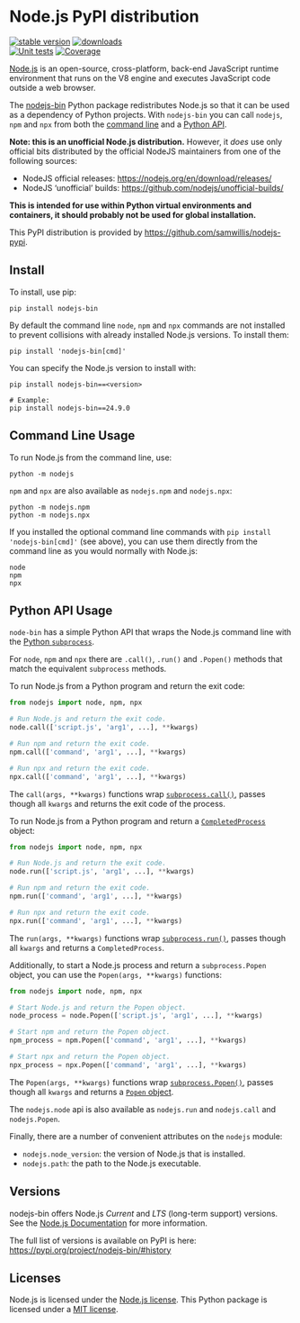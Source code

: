 # Node.js PyPI distribution

<!-- badges -->
[![stable version][stable-version-badge]][stable-version-link]
[![downloads][downloads-pypi-badge]][downloads-pypi-link]
<br />
[![Unit tests][test-status-badge]][test-status-link]
[![Coverage][coverage-badge]][coverage-link]
<br />


[Node.js][nodejs] is an open-source, cross-platform, back-end JavaScript runtime
environment that runs on the V8 engine and executes JavaScript code outside a
web browser. 

The [nodejs-bin][pypi] Python package redistributes Node.js so that it can be
used as a dependency of Python projects. With `nodejs-bin` you can call
`nodejs`, `npm` and `npx` from both the [command line](#command-line-usage) and
a [Python API](#python-api-usage).

**Note: this is an unofficial Node.js distribution.** However, it _does_ use
only official bits distributed by the official NodeJS maintainers from one of
the following sources:

* NodeJS official releases: <https://nodejs.org/en/download/releases/>
* NodeJS ‘unofficial’ builds: <https://github.com/nodejs/unofficial-builds/>

**This is intended for use within Python virtual environments and containers, it
should probably not be used for global installation.**

This PyPI distribution is provided by
<https://github.com/samwillis/nodejs-pypi>.


## Install

To install, use pip:

```shell
pip install nodejs-bin
```

By default the command line `node`, `npm` and `npx` commands are not installed
to prevent collisions with already installed Node.js versions. To install them:

```shell
pip install 'nodejs-bin[cmd]'
```

You can specify the Node.js version to install with:

```shell
pip install nodejs-bin==<version>

# Example:
pip install nodejs-bin==24.9.0
```

Command Line Usage
------------------

To run Node.js from the command line, use:

```shell
python -m nodejs
```

`npm` and `npx` are also available as `nodejs.npm` and `nodejs.npx`:

```shell
python -m nodejs.npm
python -m nodejs.npx
```

If you installed the optional command line commands with `pip install 'nodejs-bin[cmd]'` (see above), you can use them directly from the command line as you would normally with Node.js:

```shell
node
npm
npx
```

Python API Usage
----------------

`node-bin` has a simple Python API that wraps the Node.js command line with the
[Python `subprocess`][python-docs-subprocess].

For `node`, `npm` and `npx` there are `.call()`, `.run()` and `.Popen()` methods
that match the equivalent `subprocess` methods.

To run Node.js from a Python program and return the exit code:

```python
from nodejs import node, npm, npx

# Run Node.js and return the exit code.
node.call(['script.js', 'arg1', ...], **kwargs)

# Run npm and return the exit code.
npm.call(['command', 'arg1', ...], **kwargs)

# Run npx and return the exit code.
npx.call(['command', 'arg1', ...], **kwargs)
```

The `call(args, **kwargs)` functions wrap
[`subprocess.call()`][python-docs-subprocess-call], passes though all `kwargs`
and returns the exit code of the process.

To run Node.js from a Python program and return a
[`CompletedProcess`][python-docs-subprocess-completed-process] object:

```python
from nodejs import node, npm, npx

# Run Node.js and return the exit code.
node.run(['script.js', 'arg1', ...], **kwargs)

# Run npm and return the exit code.
npm.run(['command', 'arg1', ...], **kwargs)

# Run npx and return the exit code.
npx.run(['command', 'arg1', ...], **kwargs)
```

The `run(args, **kwargs)` functions wrap
[`subprocess.run()`][python-docs-subprocess-run], passes though all `kwargs` and
returns a `CompletedProcess`.

Additionally, to start a Node.js process and return a `subprocess.Popen` object, you can use the `Popen(args, **kwargs)` functions:

```python
from nodejs import node, npm, npx

# Start Node.js and return the Popen object.
node_process = node.Popen(['script.js', 'arg1', ...], **kwargs)

# Start npm and return the Popen object.
npm_process = npm.Popen(['command', 'arg1', ...], **kwargs)

# Start npx and return the Popen object.
npx_process = npx.Popen(['command', 'arg1', ...], **kwargs)
```

The `Popen(args, **kwargs)` functions wrap
[`subprocess.Popen()`][python-docs-subprocess-popen], passes though all `kwargs`
and returns a [`Popen` object][python-docs-subprocess-popen-objects].

The `nodejs.node` api is also available as `nodejs.run` and `nodejs.call` and
`nodejs.Popen`.

Finally, there are a number of convenient attributes on the `nodejs` module:

  * `nodejs.node_version`: the version of Node.js that is installed.
  * `nodejs.path`: the path to the Node.js executable.


## Versions

nodejs-bin offers Node.js *Current* and *LTS* (long-term support) versions. See
the [Node.js Documentation][nodejs-releases] for more information.

The full list of versions is available on PyPI is here:
<https://pypi.org/project/nodejs-bin/#history>


## Licenses

Node.js is licensed under the [Node.js license][nodejs-license].
This Python package is licensed under a [MIT license][nodejs-pypi-license].



<!-- links -->
[coverage-badge]: https://codecov.io/gh/christophfink/nodejs-pypi/branch/main/graph/badge.svg?token=emlBDgnStv
[coverage-link]: https://codecov.io/gh/christophfink/nodejs-pypi
[downloads-pypi-badge]: https://static.pepy.tech/personalized-badge/nodejs-bin?period=total&units=international_system&left_color=grey&right_color=orange&left_text=Downloads
[downloads-pypi-link]: https://pypi.org/project/nodejs-bin
[stable-version-badge]: https://img.shields.io/pypi/v/nodejs-bin?label=Stable
[stable-version-link]: https://github.com/christophfink/nodejs-pypi/releases
[test-status-badge]: https://github.com/christophfink/nodejs-pypi/actions/workflows/test.yml/badge.svg
[test-status-link]: https://github.com/christophfink/nodejs-pypi/actions/workflows/test.yml


[nodejs]: https://nodejs.org/
[nodejs-license]: https://raw.githubusercontent.com/nodejs/node/master/LICENSE
[nodejs-releases]: https://nodejs.org/en/about/releases/
[nodejs-pypi-license]: LICENSE
[pypi]: https://pypi.org/project/nodejs-bin/
[python-docs-subprocess]: https://docs.python.org/3/library/subprocess.html
[python-docs-subprocess-call]: https://docs.python.org/3/library/subprocess.html#subprocess.call
[python-docs-subprocess-run]: https://docs.python.org/3/library/subprocess.html#subprocess.run
[python-docs-subprocess-popen]: https://docs.python.org/3/library/subprocess.html#subprocess.Popen
[python-docs-subprocess-completed-process]: https://docs.python.org/3/library/subprocess.html#subprocess.CompletedProcess
[python-docs-subprocess-popen-objects]: https://docs.python.org/3/library/subprocess.html#popen-objects
